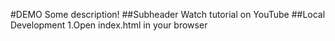 #DEMO
Some description!
##Subheader
Watch tutorial on YouTube
##Local Development
1.Open index.html in your browser